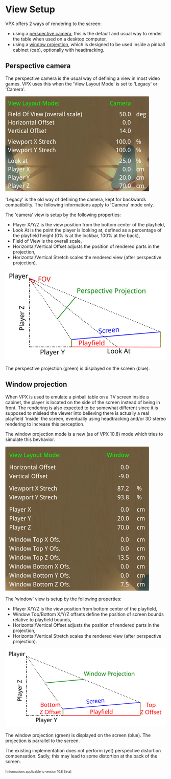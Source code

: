 # View Setup

VPX offers 2 ways of rendering to the screen:
- using a [perspective camera](#Perspective-camera), this is the default and usual way to render the table when used on a desktop computer,
- using a [window projection](#Window-projection), which is designed to be used inside a pinball cabinet (cab), optionally with headtracking.



## Perspective camera
The perspective camera is the usual way of defining a view in most video games. VPX uses this when the 'View Layout Mode' is set to 'Legacy' or 'Camera'.

![Camera](img/ViewSetup-Camera.webp)

'Legacy' is the old way of defining the camera, kept for backwards compatibility. The following informations apply to 'Camera' mode only.

The 'camera' view is setup by the following properties:
- Player X/Y/Z is the view position from the bottom center of the playfield,
- Look At is the point the player is looking at, defined as a percentage of the playfield height (0% is at the lockbar, 100% at the back),
- Field of View is the overall scale,
- Horizontal/Vertical Offset adjusts the position of rendered parts in the projection,
- Horizontal/Vertical Stretch scales the rendered view (after perspective projection).

![Camera](img/ViewSetup-CameraDef.svg)

The perspective projection (green) is displayed on the screen (blue).

## Window projection
When VPX is used to emulate a pinball table on a TV screen inside a cabinet, the player is located on the side of the screen instead of being in front.
The rendering is also expected to be somewhat different since it is supposed to mislead the viewer into believing there is actually a real playfield 'inside' the screen, eventually using headtracking and/or 3D stereo rendering to increase this perception.

The window projection mode is a new (as of VPX 10.8) mode which tries to simulate this bevhavior.

![Camera](img/ViewSetup-Window.webp)

The 'window' view is setup by the following properties:
- Player X/Y/Z is the view position from bottom center of the playfield,
- Window Top/Bottom X/Y/Z offsets define the position of screen bounds relative to playfield bounds,
- Horizontal/Vertical Offset adjusts the position of rendered parts in the projection,
- Horizontal/Vertical Stretch scales the rendered view (after perspective projection).

![Window](img/ViewSetup-WindowDef.svg)

The window projection (green) is displayed on the screen (blue). The projection is parrallel to the screen.

The existing implementation does not perform (yet) perspective distortion compensation. Sadly, this may lead to some distortion at the back of the screen.

<sub><sup>[Informations applicable to version 10.8 Beta]</sup></sub>
